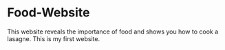 # Food-Website
This website reveals the importance of food and shows you how to cook a lasagne. This is my first website.

